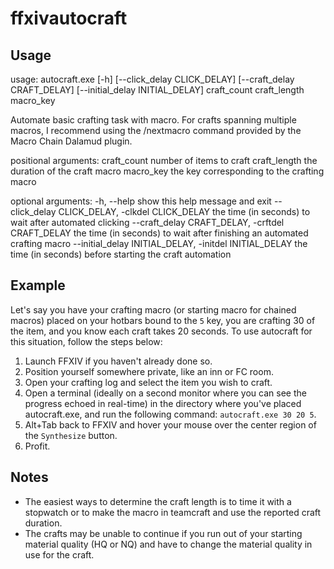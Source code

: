 # ffxivautocraft

## Usage
usage: autocraft.exe [-h] [--click_delay CLICK_DELAY] [--craft_delay CRAFT_DELAY] [--initial_delay INITIAL_DELAY]
                     craft_count craft_length macro_key

Automate basic crafting task with macro. For crafts spanning multiple macros, I recommend using the /nextmacro command
provided by the Macro Chain Dalamud plugin.

positional arguments:
  craft_count           number of items to craft
  craft_length          the duration of the craft macro
  macro_key             the key corresponding to the crafting macro

optional arguments:
  -h, --help            show this help message and exit
  --click_delay CLICK_DELAY, -clkdel CLICK_DELAY
                        the time (in seconds) to wait after automated clicking
  --craft_delay CRAFT_DELAY, -crftdel CRAFT_DELAY
                        the time (in seconds) to wait after finishing an automated crafting macro
  --initial_delay INITIAL_DELAY, -initdel INITIAL_DELAY
                        the time (in seconds) before starting the craft automation
                        
## Example
Let's say you have your crafting macro (or starting macro for chained macros) placed on your hotbars bound to the `5` key, you are crafting 30 of the item, and you know each craft takes 20 seconds. To use autocraft for this situation, follow the steps below:

1. Launch FFXIV if you haven't already done so. 
2. Position yourself somewhere private, like an inn or FC room.
3. Open your crafting log and select the item you wish to craft.
5. Open a terminal (ideally on a second monitor where you can see the progress echoed in real-time) in the directory where you've placed autocraft.exe, and run the following command:
   `autocraft.exe 30 20 5`.
6. Alt+Tab back to FFXIV and hover your mouse over the center region of the `Synthesize` button.
7. Profit.

## Notes
- The easiest ways to determine the craft length is to time it with a stopwatch or to make the macro in teamcraft and use the reported craft duration.
- The crafts may be unable to continue if you run out of your starting material quality (HQ or NQ) and have to change the material quality in use for the craft.
